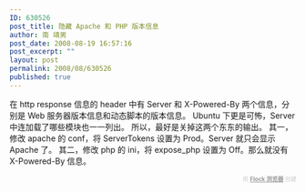 ```yaml
---
ID: 630526
post_title: 隐藏 Apache 和 PHP 版本信息
author: 南 靖男
post_date: 2008-08-19 16:57:16
post_excerpt: ""
layout: post
permalink: 2008/08/630526
published: true
---
```

在 http response 信息的 header 中有 Server 和 X-Powered-By 两个信息，分别是 Web 服务器版本信息和动态脚本的版本信息。
Ubuntu 下更是可怖，Server 中连加载了哪些模块也一一列出。
所以，最好是关掉这两个东东的输出。
其一，修改 apache 的 conf，将 ServerTokens 设置为 Prod。Server 就只会显示 Apache 了。
其二，修改 php 的 ini，将 expose_php 设置为 Off。那么就没有 X-Powered-By 信息。<div class="flockcredit" style="text-align: right; color: #CCC; font-size: x-small;">用 <a href="http://www.flock.com/blogged-with-flock" style="color: #999; font-weight: bold;" target="_new" title="Flock Browser">Flock 浏览器</a> 创建</div>